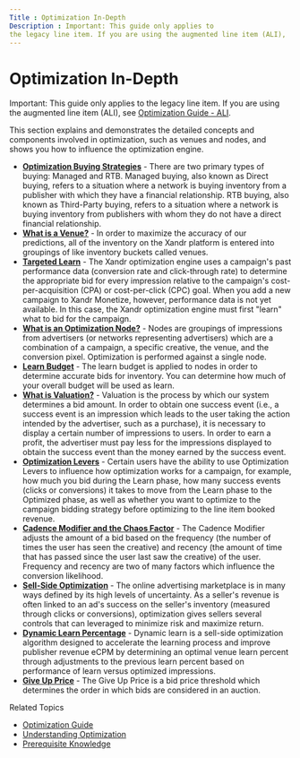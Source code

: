 ```yaml
---
Title : Optimization In-Depth
Description : Important: This guide only applies to
the legacy line item. If you are using the augmented line item (ALI),
---
```



# Optimization In-Depth





Important: This guide only applies to
the legacy line item. If you are using the augmented line item (ALI),
see
<a href="optimization-guide-ali.html" class="xref">Optimization Guide -
ALI</a>.



This section explains and demonstrates the detailed concepts and
components involved in optimization, such as venues and nodes, and shows
you how to influence the optimization engine.

- **<a href="optimization-buying-strategies.html" class="xref">Optimization
  Buying Strategies</a>** - There are two primary types of buying:
  Managed and RTB. Managed buying, also known as Direct buying, refers
  to a situation where a network is buying inventory from a publisher
  with which they have a financial relationship. RTB buying, also known
  as Third-Party buying, refers to a situation where a network is buying
  inventory from publishers with whom they do not have a direct
  financial relationship.
- **<a href="what-is-a-venue.html" class="xref">What is a Venue?</a>** -
  In order to maximize the accuracy of our predictions, all of the
  inventory on the Xandr platform is entered
  into groupings of like inventory buckets called venues.
- **<a href="targeted-learn.html" class="xref">Targeted Learn</a>** -
  The Xandr optimization engine uses a
  campaign's past performance data (conversion rate and click-through
  rate) to determine the appropriate bid for every impression relative
  to the campaign's cost-per-acquisition (CPA) or cost-per-click (CPC)
  goal. When you add a new campaign to Xandr
  Monetize, however, performance data is not yet available. In
  this case, the Xandr optimization engine must
  first "learn" what to bid for the campaign.
- **<a href="what-is-an-optimization-node.html" class="xref">What is an
  Optimization Node?</a>** - Nodes are groupings of impressions from
  advertisers (or networks representing advertisers) which are a
  combination of a campaign, a specific creative, the venue, and the
  conversion pixel. Optimization is performed against a single node.
- **<a href="learn-budget.html" class="xref">Learn Budget</a>** - The
  learn budget is applied to nodes in order to determine accurate bids
  for inventory. You can determine how much of your overall budget will
  be used as learn.
- **<a href="what-is-valuation.html" class="xref">What is Valuation?</a>** -
  Valuation is the process by which our system determines a bid amount.
  In order to obtain one success event (i.e., a success event is an
  impression which leads to the user taking the action intended by the
  advertiser, such as a purchase), it is necessary to display a certain
  number of impressions to users. In order to earn a profit, the
  advertiser must pay less for the impressions displayed to obtain the
  success event than the money earned by the success event.
- **<a href="optimization-levers.html" class="xref">Optimization Levers</a>** -
  Certain users have the ability to use Optimization Levers to influence
  how optimization works for a campaign, for example, how much you bid
  during the Learn phase, how many success events (clicks or
  conversions) it takes to move from the Learn phase to the Optimized
  phase, as well as whether you want to optimize to the campaign bidding
  strategy before optimizing to the line item booked revenue.
- **<a href="cadence-modifier-and-the-chaos-factor.html"
  class="xref">Cadence Modifier and the Chaos Factor</a>** - The Cadence
  Modifier adjusts the amount of a bid based on the frequency (the
  number of times the user has seen the creative) and recency (the
  amount of time that has passed since the user last saw the creative)
  of the user. Frequency and recency are two of many factors which
  influence the conversion likelihood.
- **<a href="sell-side-optimization.html" class="xref">Sell-Side
  Optimization</a>** - The online advertising marketplace is in many
  ways defined by its high levels of uncertainty. As a seller's revenue
  is often linked to an ad's success on the seller's inventory (measured
  through clicks or conversions), optimization gives sellers several
  controls that can leveraged to minimize risk and maximize return.
- **<a href="dynamic-learn-percentage.html" class="xref">Dynamic Learn
  Percentage</a>** - Dynamic learn is a sell-side optimization algorithm
  designed to accelerate the learning process and improve publisher
  revenue eCPM by determining an optimal venue learn percent through
  adjustments to the previous learn percent based on performance of
  learn versus optimized impressions.
- **<a href="give-up-price.html" class="xref">Give Up Price</a>** - The
  Give Up Price is a bid price threshold which determines the order in
  which bids are considered in an auction.

Related Topics

- <a href="optimization-guide.html" class="xref">Optimization Guide</a>
- <a href="understanding-optimization.html" class="xref">Understanding
  Optimization</a>
- <a href="prerequisite-knowledge.html" class="xref">Prerequisite
  Knowledge</a>




